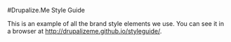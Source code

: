 #Drupalize.Me Style Guide

This is an example of all the brand style elements we use. You can see it in a browser at http://drupalizeme.github.io/styleguide/.
